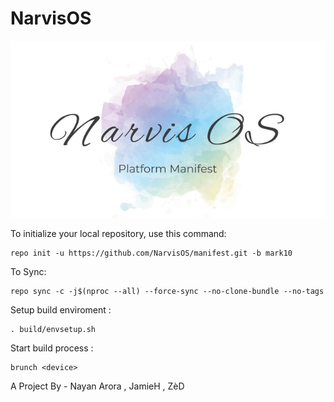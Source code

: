 NarvisOS
========

<p align="center">
 <img src="https://github.com/narvisos/manifest/blob/mark10/frame.jpg" > 
</p>


To initialize your local repository, use this command:

	repo init -u https://github.com/NarvisOS/manifest.git -b mark10

To Sync:

	repo sync -c -j$(nproc --all) --force-sync --no-clone-bundle --no-tags

Setup build enviroment :
```
. build/envsetup.sh 
```

Start build process :
```
brunch <device>
```

A Project By - Nayan Arora , JamieH  , ZèD
